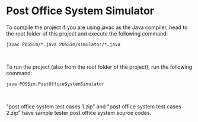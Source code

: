 # Post Office System Simulator

To compile the project if you are using javac as the Java compiler, head to the root folder of this project and execute the following command:

```
javac POSSim/*.java POSSim/simulator/*.java
```

<br />

To run the project (also from the root folder of the project), run the following command:

```
java POSSim.PostOfficeSystemSimulator
```

<br />

"post office system test cases 1.zip" and "post office system test cases 2.zip" have sample tester post office system source codes.
